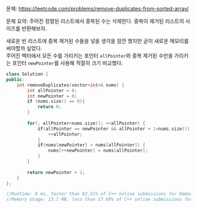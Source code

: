 문제: https://leetcode.com/problems/remove-duplicates-from-sorted-array/              
       
문제 요약: 주어진 정렬된 리스트에서 중복된 수는 삭제한다. 중복이 제거된 리스트의 사이즈를 반환해보자.       
     
새로운 빈 리스트에 중복 제거된 수들을 넣을 생각을 잠깐 했지만 굳이 새로운 메모리를 써야할까 싶었다.      
주어진 벡터에서 모든 수를 가리키는 포인터 `allPointer`와 중복 제거된 수만을 가리키는 포인터 `newPointer`를 사용해 적절히 크기 비교했다.

```cpp
class Solution {
public:
    int removeDuplicates(vector<int>& nums) {
        int allPointer = 0;
        int newPointer = 0;
        if (nums.size() == 0){
            return 0;
        }
        
        for(; allPointer<nums.size(); ++allPointer) {
            if(allPointer == newPointer && allPointer + 1<nums.size()) {
                ++allPointer;
            }
            if(nums[newPointer] < nums[allPointer]) {
                nums[++newPointer] = nums[allPointer];
            }
        }
        
        return newPointer + 1;
    }
};

//Runtime: 8 ms, faster than 82.51% of C++ online submissions for Remove Duplicates from Sorted Array.
//Memory Usage: 13.7 MB, less than 17.69% of C++ online submissions for Remove Duplicates from Sorted Array.
```
